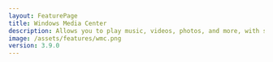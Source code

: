```yaml
---
layout: FeaturePage
title: Windows Media Center
description: Allows you to play music, videos, photos, and more, with stunning visuals and animations
image: /assets/features/wmc.png
version: 3.9.0
---
```

